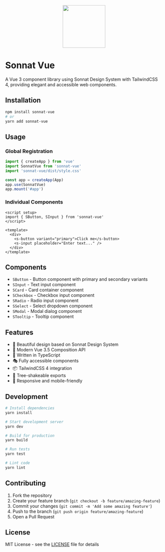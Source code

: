 <div align="center">
    <img src="https://raw.githubusercontent.com/realsamanrad/sonnat-vue/docs/logo.svg" height="136">
</div>

# Sonnat Vue

A Vue 3 component library using Sonnat Design System with TailwindCSS 4, providing elegant and accessible web components.

## Installation

```bash
npm install sonnat-vue
# or
yarn add sonnat-vue
```

## Usage

### Global Registration

```typescript
import { createApp } from 'vue'
import SonnatVue from 'sonnat-vue'
import 'sonnat-vue/dist/style.css'

const app = createApp(App)
app.use(SonnatVue)
app.mount('#app')
```

### Individual Components

```vue
<script setup>
import { SButton, SInput } from 'sonnat-vue'
</script>

<template>
  <div>
    <s-button variant="primary">Click me</s-button>
    <s-input placeholder="Enter text..." />
  </div>
</template>
```

## Components

- `SButton` - Button component with primary and secondary variants
- `SInput` - Text input component
- `SCard` - Card container component
- `SCheckbox` - Checkbox input component
- `SRadio` - Radio input component
- `SSelect` - Select dropdown component
- `SModal` - Modal dialog component
- `STooltip` - Tooltip component

## Features

- 🎨 Beautiful design based on Sonnat Design System
- 🌟 Modern Vue 3.5 Composition API
- 🎯 Written in TypeScript
- 🎭 Fully accessible components
- 📦 TailwindCSS 4 integration
- 🚀 Tree-shakeable exports
- 📱 Responsive and mobile-friendly

## Development

```bash
# Install dependencies
yarn install

# Start development server
yarn dev

# Build for production
yarn build

# Run tests
yarn test

# Lint code
yarn lint
```

## Contributing

1. Fork the repository
2. Create your feature branch (`git checkout -b feature/amazing-feature`)
3. Commit your changes (`git commit -m 'Add some amazing feature'`)
4. Push to the branch (`git push origin feature/amazing-feature`)
5. Open a Pull Request

## License

MIT License - see the [LICENSE](LICENSE) file for details 